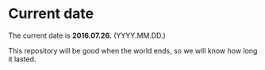 # Current date

The current date is **2016.07.26.** (YYYY.MM.DD.)

This repository will be good when the world ends, so we will know how long it lasted.